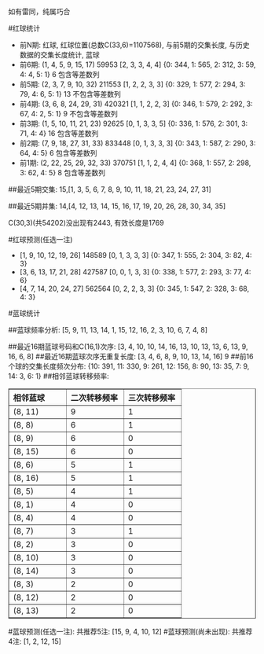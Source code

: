 <!-- 
.. title: 双色球2012006期(2012-01-12)数据分析报告
.. slug: slott-2012006-2012-01-12-report
.. date: 2012-01-13 08:00:00 UTC+08:00
.. tags: Lottery
.. link: 
.. description: 
.. type: text
-->

如有雷同，纯属巧合

<!-- TEASER_END-->

#红球统计

- 前N期: 红球, 红球位置(总数C(33,6)=1107568), 与前5期的交集长度, 与历史数据的交集长度统计, 蓝球
- 前6期: (1, 4, 5, 9, 15, 17) 59953 [2, 3, 3, 4, 4] {0: 344, 1: 565, 2: 312, 3: 59, 4: 4, 5: 1} 6 包含等差数列
- 前5期: (2, 3, 7, 9, 10, 32) 211553 [1, 2, 2, 3, 3] {0: 329, 1: 577, 2: 294, 3: 79, 4: 6, 5: 1} 13 不包含等差数列
- 前4期: (3, 6, 8, 24, 29, 31) 420321 [1, 1, 2, 2, 3] {0: 346, 1: 579, 2: 292, 3: 67, 4: 2, 5: 1} 9 不包含等差数列
- 前3期: (1, 5, 10, 11, 21, 23) 92625 [0, 1, 3, 3, 5] {0: 336, 1: 576, 2: 301, 3: 71, 4: 4} 16 包含等差数列
- 前2期: (7, 9, 18, 27, 31, 33) 833448 [0, 1, 3, 3, 3] {0: 343, 1: 587, 2: 290, 3: 64, 4: 5} 6 包含等差数列
- 前1期: (2, 22, 25, 29, 32, 33) 370751 [1, 1, 2, 4, 4] {0: 368, 1: 557, 2: 298, 3: 62, 4: 5} 8 包含等差数列

##最近5期交集:
15,[1, 3, 5, 6, 7, 8, 9, 10, 11, 18, 21, 23, 24, 27, 31]

##最近5期并集:
14,[4, 12, 13, 14, 15, 16, 17, 19, 20, 26, 28, 30, 34, 35]

C(30,3)(共54202)没出现有2443, 
有效长度是1769

#红球预测(任选一注)

- [1, 9, 10, 12, 19, 26] 148589 [0, 1, 3, 3, 3] {0: 347, 1: 555, 2: 304, 3: 82, 4: 3}
- [3, 6, 13, 17, 21, 28] 427587 [0, 0, 1, 3, 3] {0: 338, 1: 577, 2: 293, 3: 77, 4: 6}
- [4, 7, 14, 20, 24, 27] 562564 [0, 2, 2, 3, 3] {0: 345, 1: 547, 2: 328, 3: 68, 4: 3}

#蓝球统计

##蓝球频率分析:
[5, 9, 11, 13, 14, 1, 15, 12, 16, 2, 3, 10, 6, 7, 4, 8]

##最近16期蓝球号码和C(16,1)次序:
[3, 4, 10, 10, 14, 16, 13, 10, 13, 13, 6, 13, 9, 16, 6, 8]
##最近16期蓝球次序无重复长度:
[3, 4, 6, 8, 9, 10, 13, 14, 16] 9
##前16个球的交集长度频次分布:
{10: 391, 11: 330, 9: 261, 12: 156, 8: 90, 13: 35, 7: 9, 14: 3, 6: 1}
##相邻蓝球转移频率:
<table border="1" class="table table-striped dataframe">
  <thead>
    <tr style="text-align: left;">
      <th style="min-width: 100px;">相邻蓝球</th>
      <th style="min-width: 100px;">二次转移频率</th>
      <th style="min-width: 100px;">三次转移频率</th>
    </tr>
  </thead>
  <tbody>
    <tr>
      <td> (8, 11)</td>
      <td> 9</td>
      <td> 1</td>
    </tr>
    <tr>
      <td>  (8, 8)</td>
      <td> 6</td>
      <td> 1</td>
    </tr>
    <tr>
      <td>  (8, 9)</td>
      <td> 6</td>
      <td> 0</td>
    </tr>
    <tr>
      <td> (8, 15)</td>
      <td> 6</td>
      <td> 0</td>
    </tr>
    <tr>
      <td>  (8, 6)</td>
      <td> 5</td>
      <td> 1</td>
    </tr>
    <tr>
      <td> (8, 16)</td>
      <td> 5</td>
      <td> 1</td>
    </tr>
    <tr>
      <td>  (8, 5)</td>
      <td> 4</td>
      <td> 1</td>
    </tr>
    <tr>
      <td>  (8, 1)</td>
      <td> 4</td>
      <td> 0</td>
    </tr>
    <tr>
      <td>  (8, 4)</td>
      <td> 4</td>
      <td> 0</td>
    </tr>
    <tr>
      <td>  (8, 7)</td>
      <td> 3</td>
      <td> 1</td>
    </tr>
    <tr>
      <td>  (8, 2)</td>
      <td> 3</td>
      <td> 0</td>
    </tr>
    <tr>
      <td> (8, 10)</td>
      <td> 3</td>
      <td> 0</td>
    </tr>
    <tr>
      <td> (8, 14)</td>
      <td> 3</td>
      <td> 0</td>
    </tr>
    <tr>
      <td>  (8, 3)</td>
      <td> 2</td>
      <td> 0</td>
    </tr>
    <tr>
      <td> (8, 12)</td>
      <td> 2</td>
      <td> 0</td>
    </tr>
    <tr>
      <td> (8, 13)</td>
      <td> 2</td>
      <td> 0</td>
    </tr>
  </tbody>
</table>
#蓝球预测(任选一注):
共推荐5注: [15, 9, 4, 10, 12]
#蓝球预测(尚未出现):
共推荐4注: [1, 2, 12, 15]

